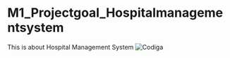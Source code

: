 # M1_Projectgoal_Hospitalmanagementsystem
This is about Hospital Management System
![Codiga](https://api.codiga.io/project/31134/status/svg)
